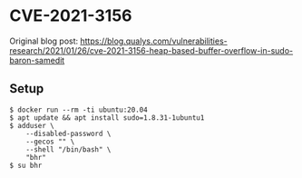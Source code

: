 # CVE-2021-3156

Original blog post: https://blog.qualys.com/vulnerabilities-research/2021/01/26/cve-2021-3156-heap-based-buffer-overflow-in-sudo-baron-samedit

## Setup

```shell
$ docker run --rm -ti ubuntu:20.04
$ apt update && apt install sudo=1.8.31-1ubuntu1
$ adduser \
    --disabled-password \
    --gecos "" \
    --shell "/bin/bash" \
    "bhr"
$ su bhr
```



## 
